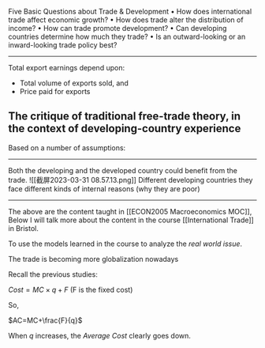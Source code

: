 
Five Basic Questions about Trade & Development
• How does international trade affect economic growth? 
• How does trade alter the distribution of income? 
• How can trade promote development? 
• Can developing countries determine how much they trade? 
• Is an outward-looking or an inward-looking trade policy best?

---
Total export earnings depend upon:
- Total volume of exports sold, and
- Price paid for exports
## The critique of traditional free-trade theory, in the context of developing-country experience
Based on a number of assumptions:

---
Both the developing and the developed country could benefit from the trade.
![[截屏2023-03-31 08.57.13.png]]
Different developing countries they face different kinds of internal reasons (why they are poor)

---

The above are the content taught in [[ECON2005 Macroeconomics MOC]], Below I will talk more about the content in the course [[International Trade]] in Bristol.

To use the models learned in the course to analyze the *real world issue*.

The trade is becoming more globalization nowadays

Recall the previous studies:

$Cost = MC\times q+F$ (F is the fixed cost)

So,

$AC=MC+\frac{F}{q}$ 

When $q$ increases, the *Average Cost* clearly goes down.

